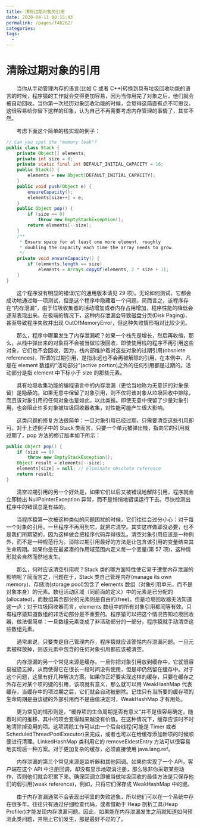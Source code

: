 ```yaml
---
title: 清除过期对象的引用
date: 2020-04-11 00:15:43
permalink: /pages/f4b262/
categories:
tags:
  - 
---
```

# 清除过期对象的引用

&emsp;&emsp;当你从手动管理内存的语言(比如 C 或者 C++)转换到具有垃圾回收功能的语言的时候，程序猿的工作就会变得更加容易，因为当你用完了对象之后，他们就会被自动回收。当你第一次经历对象回收功能的时候，会觉得这简直有点不可思议。这很容易给你留下这样的印象，认为自己不再需要考虑内存管理的事情了，其实不然。

&emsp;&emsp;考虑下面这个简单的栈实现的例子：

```java
// Can you spot the "memory leak"?
public class Stack {
    private Object[] elements;
    private int size = 0;
    private static final int DEFAULT_INITIAL_CAPACITY = 16;
    public Stack() {
        elements = new Object[DEFAULT_INITIAL_CAPACITY];
    }
    public void push(Object e) {
        ensureCapacity();
        elements[size++] = e;
    }
    public Object pop() {
        if (size == 0)
            throw new EmptyStackException();
        return elements[--size];
    }
    /**
     * Ensure space for at least one more element, roughly
     * doubling the capacity each time the array needs to grow.
     */
    private void ensureCapacity() {
        if (elements.length == size)
            elements = Arrays.copyOf(elements, 2 * size + 1);
    }
}
```

&emsp;&emsp;这个程序没有明显的错误(它的通用版本请见 29 项)。无论如何测试，它都会成功地通过每一项测试，但是这个程序中隐藏着一个问题。简而言之，该程序存在“内存泄漏”，由于垃圾收集器的活动增加或者内存占用增加，程序性能的降低会逐渐表现出来。在极端的情况下，这种内存泄漏会导致磁盘分页(Disk Paging)，甚至导致程序失败并出现 OutOfMemoryError，但这种失败情形相对比较少见。

&emsp;&emsp;那么，程序中哪里发生了内存泄漏呢？如果一个栈先是增长，然后再收缩，那么，从栈中弹出来的对象将不会被当做垃圾回收，即使使用栈的程序不再引用这些对象，它们也不会回收，因为，栈内部维护着对这些对象的过期引用(obsolete references)，所谓的过期引用，是指永远也不会再被解除的引用。在本例中，凡是在 element 数组的“活动部分”(active portion)之外的任何引用都是过期的。活动部分是指 element 中下标小于 size 的那些元素。

&emsp;&emsp;具有垃圾收集功能的编程语言中的内存泄漏（更恰当地称为无意识的对象保留）是隐蔽的。如果无意中保留了对象引用，则不仅将该对象从垃圾回收中排除，而且该对象引用的任何对象也是如此，以此类推。即使无意中保留了少量对象引用，也会阻止许多对象被垃圾回收器收集，对性能可能产生很大影响。

&emsp;&emsp;这类问题的修复方法很简单：一旦对象引用已经过期，只需要清空这些引用即可。对于上述例子中的 Stack 类而言，只要一个单元被弹出栈，指向它的引用就过期了，pop 方法的修订版本如下所示：

```java
public Object pop() {
    if (size == 0)
        throw new EmptyStackException();
    Object result = elements[--size];
    elements[size] = null; // Eliminate obsolete reference
    return result;
}
```

&emsp;&emsp;清空过期引用的另一个好处是，如果它们以后又被错误地解除引用，程序就会立即抛出 NullPointerException 异常，而不是悄悄地错误运行下去。尽快检测出程序中的错误总是有益的。

&emsp;&emsp;当程序猿第一次被这种类似的问题困扰的时候，它们往往会过分小心：对于每一个对象的引用，一旦程序不再用到它，就把它清空。其实这样做即没必要，也不是我们所期望的，因为这样做会把程序代码弄得很乱。清空对象引用应该是一种例外，而不是一种规范行为。消除过期引用最好的方法是让包含该引用的变量结束其生命周期。如果你是在最紧凑的作用域范围内定义每一个变量(第 57 项)，这种情形就会自然而然地发生。

&emsp;&emsp;那么，何时应该清空引用呢？Stack 类的哪方面特性使它易于遭受内存泄漏的影响呢？简而言之，问题在于，Stack 类自己管理内存(manage its own memory)、存储池(storage pool)包含了 elements 数组（对象引用单元，而不是对象本身）的元素。数组活动区域（同前面的定义）中的元素是已分配的(allocated)，而数组其余部分的元素则是自由的(free)。但是垃圾回收器无法知道这一点；对于垃圾回收器而言，elements 数组中的所有对象引用都同等有效。只有程序猿知道数组的非活动部分是不重要的。程序猿可以把这个情况告知垃圾回收器，做法很简单：一旦数组元素变成了非活动部分的一部分，程序猿就手动清空这些数组元素。

&emsp;&emsp;通常来说，只要类是自己管理内存，程序猿就应该警惕内存泄漏问题。一旦元素被释放掉，则该元素中包含的任何对象引用都应该被清空。

&emsp;&emsp;内存泄漏的另一个常见来源是缓存。一旦你把对象引用放到缓存中，它就很容易被遗忘掉，从而使得它在很长一段时间没有使用，但是却仍然留在缓存中。对于这个问题，这里有好几种解决方案。如果你正好要实现这样的缓存，只要在缓存之外存在对某个项的键的引用，该项就有意义，那么就可以用 WeakHashMap 代表缓存，当缓存中的项过期之后，它们就会自动被删除。记住只有当所要的缓存项的生命周期是由该键的外部引用而不是由值决定时，WeakHashMap 才有用处。

&emsp;&emsp;更为常见的情形则是，“缓存项的生命周期是否有意义”并不是很容易确定，随着时间的推移，其中的项会变得越来越没有价值。在这种情况下，缓存应该时不时地清除掉没用的项。这项清除工作可以由一个后台线程(可能是 Timer 或者 ScheduledThreadPoolExecutor)来完成，或者也可以在给缓存添加新项的时候顺便进行清理。LinkedHashMap 类利用它的 removeEldestEntry 方法可以很容易地实现后一种方案。对于更加复杂的缓存，必须直接使用 java.lang.ref。

&emsp;&emsp;内存泄漏的第三个常见来源是监听器和其他回调。如果你实现了一个 API，客户端在这个 API 中注册回调，却没有显示地取消注册，那么除非你采取某些动作，否则他们就会积累下来。确保回调立即被当做垃圾回收的最佳方法是只保存他们的弱引用(weak reference)，例如，只将它们保存成 WeakHashMap 中的键。

&emsp;&emsp;由于内存泄漏通常不会表现出明显的失败迹象，所以他们可以在一个系统中存在很多年。往往只有通过仔细检查代码，或者借助于 Heap 剖析工具(Heap Profiler)才能发现内存泄漏问题。因此，如果能在内存泄漏发生之前就知道如何预测此类问题，并阻止它们发生，那是最好不过的了。

